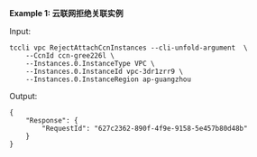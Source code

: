 **Example 1: 云联网拒绝关联实例**



Input: 

```
tccli vpc RejectAttachCcnInstances --cli-unfold-argument  \
    --CcnId ccn-gree226l \
    --Instances.0.InstanceType VPC \
    --Instances.0.InstanceId vpc-3dr1zrr9 \
    --Instances.0.InstanceRegion ap-guangzhou
```

Output: 
```
{
    "Response": {
        "RequestId": "627c2362-890f-4f9e-9158-5e457b80d48b"
    }
}
```


